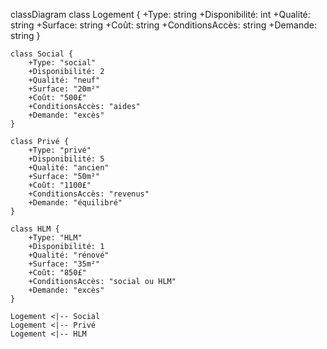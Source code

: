 classDiagram
    class Logement {
        +Type: string
        +Disponibilité: int
        +Qualité: string
        +Surface: string
        +Coût: string
        +ConditionsAccès: string
        +Demande: string
    }

    class Social {
        +Type: "social"
        +Disponibilité: 2
        +Qualité: "neuf"
        +Surface: "20m²"
        +Coût: "500£"
        +ConditionsAccès: "aides"
        +Demande: "excès"
    }

    class Privé {
        +Type: "privé"
        +Disponibilité: 5
        +Qualité: "ancien"
        +Surface: "50m²"
        +Coût: "1100£"
        +ConditionsAccès: "revenus"
        +Demande: "équilibré"
    }

    class HLM {
        +Type: "HLM"
        +Disponibilité: 1
        +Qualité: "rénové"
        +Surface: "35m²"
        +Coût: "850£"
        +ConditionsAccès: "social ou HLM"
        +Demande: "excès"
    }

    Logement <|-- Social
    Logement <|-- Privé
    Logement <|-- HLM
